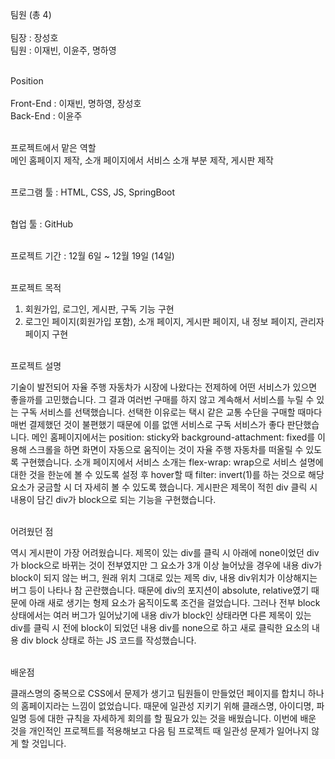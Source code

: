 팀원 (총 4)<br/><br/>팀장 : 장성호<br/>
팀원 : 이재빈, 이윤주, 명하영<br/><br/>


Position<br/><br/>Front-End : 이재빈, 명하영, 장성호<br/>Back-End : 이윤주<br/><br/>


프로젝트에서 맡은 역할<br/>
메인 홈페이지 제작, 소개 페이지에서 서비스 소개 부분 제작, 게시판 제작<br/><br/>


프로그램 툴 : HTML, CSS, JS, SpringBoot<br/><br/>


협업 툴 : GitHub<br/><br/>


프로젝트 기간 : 12월 6일 ~ 12월 19일 (14일)<br/><br/>


프로젝트 목적<br/>

1. 회원가입, 로그인, 게시판, 구독 기능 구현<br/>
2. 로그인 페이지(회원가입 포함), 소개 페이지, 게시판 페이지,  내 정보 페이지, 관리자 페이지 구현<br/><br/>


프로젝트 설명<br/>

 기술이 발전되어 자율 주행 자동차가 시장에 나왔다는 전제하에 어떤 서비스가 있으면 좋을까를 고민했습니다. 그 결과 여러번 구매를 하지 않고 계속해서 서비스를 누릴 수 있는 구독 서비스를 선택했습니다. 선택한 이유로는 택시 같은 교통 수단을 구매할 때마다 매번 결제했던 것이 불편했기 때문에 이를 없앤 서비스로 구독 서비스가 좋다 판단했습니다. 메인 홈페이지에서는 position: sticky와 background-attachment: fixed를 이용해 스크롤을 하면 화면이 자동으로 움직이는 것이 자율 주행 자동차를 떠올릴 수 있도록 구현했습니다. 소개 페이지에서 서비스 소개는 flex-wrap: wrap으로 서비스 설명에 대한 것을 한눈에 볼 수 있도록 설정 후 hover할 때 filter: invert(1)를 하는 것으로 해당 요소가 궁금할 시 더 자세히 볼 수 있도록 했습니다. 게시판은 제목이 적힌 div 클릭 시 내용이 담긴 div가 block으로 되는 기능을 구현했습니다.<br/><br/>
 

어려웠던 점<br/>

역시 게시판이 가장 어려웠습니다. 제목이 있는 div를 클릭 시 아래에 none이었던 div가 block으로 바뀌는 것이 전부였지만 그 요소가 3개 이상 늘어났을 경우에 내용 div가 block이 되지 않는 버그, 원래 위치 그대로 있는 제목 div, 내용 div위치가 이상해지는 버그 등이 나타나 참 곤란했습니다. 때문에 div의 포지션이 absolute, relative였기 때문에 아래 새로 생기는 형제 요소가 움직이도록 조건을 걸었습니다. 그러나 전부 block 상태에서는 여러 버그가 일어났기에 내용 div가 block인 상태라면 다른 제목이 있는 div를 클릭 시 전에 block이 되었던 내용 div를 none으로 하고 새로 클릭한 요소의 내용 div block 상태로 하는 JS 코드를 작성했습니다.<br/><br/>


배운점<br/>

 클래스명의 중복으로 CSS에서 문제가 생기고 팀원들이 만들었던 페이지를 합치니 하나의 홈페이지라는 느낌이 없었습니다. 때문에 일관성 지키기 위해 클래스명, 아이디명, 파일명 등에 대한 규칙을 자세하게 회의를 할 필요가 있는 것을 배웠습니다. 이번에 배운 것을 개인적인 프로젝트를 적용해보고 다음 팀 프로젝트 때 일관성 문제가 일어나지 않게 할 것입니다.

